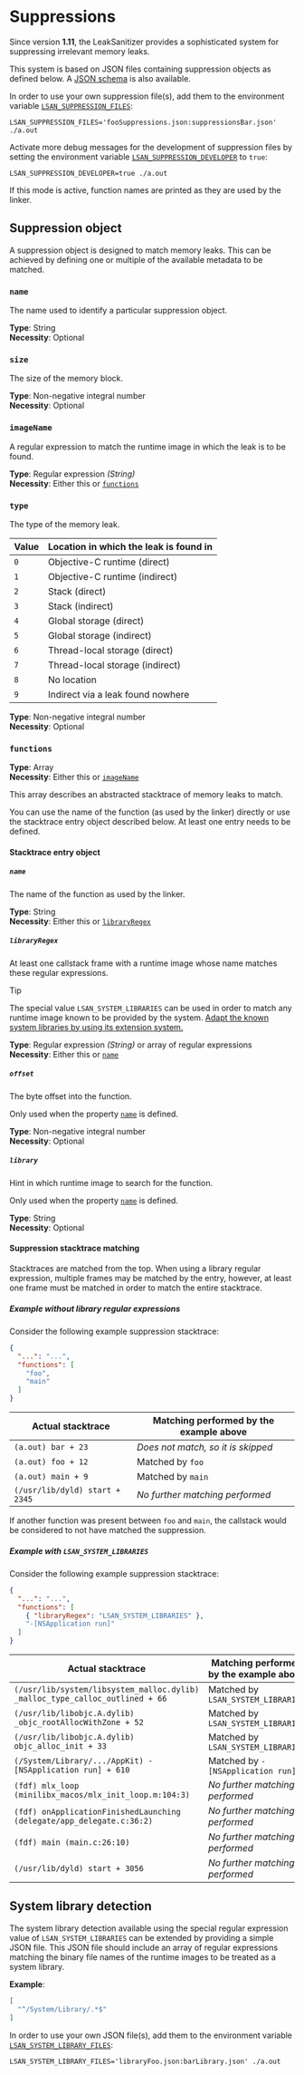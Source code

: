 # Suppressions
Since version **1.11**, the LeakSanitizer provides a sophisticated system for suppressing irrelevant memory leaks.

This system is based on JSON files containing suppression objects as defined below. A [JSON schema][1] is also available.

In order to use your own suppression file(s), add them to the environment variable [`LSAN_SUPPRESSION_FILES`][8]:
```shell
LSAN_SUPPRESSION_FILES='fooSuppressions.json:suppressionsBar.json' ./a.out
```

Activate more debug messages for the development of suppression files by setting the environment variable
[`LSAN_SUPPRESSION_DEVELOPER`][9] to `true`:
```shell
LSAN_SUPPRESSION_DEVELOPER=true ./a.out
```
If this mode is active, function names are printed as they are used by the linker.

## Suppression object
A suppression object is designed to match memory leaks. This can be achieved by defining one or multiple of the
available metadata to be matched.

### `name`
The name used to identify a particular suppression object.

**Type**: String  
**Necessity**: Optional

### `size`
The size of the memory block.

**Type**: Non-negative integral number  
**Necessity**: Optional

### `imageName`
A regular expression to match the runtime image in which the leak is to be found.

**Type**: Regular expression *(String)*  
**Necessity**: Either this or [`functions`][2]

### `type`
The type of the memory leak.

| Value | Location in which the leak is found in |
|-------|----------------------------------------|
| `0`   | Objective-C runtime (direct)           |
| `1`   | Objective-C runtime (indirect)         |
| `2`   | Stack (direct)                         |
| `3`   | Stack (indirect)                       |
| `4`   | Global storage (direct)                |
| `5`   | Global storage (indirect)              |
| `6`   | Thread-local storage (direct)          |
| `7`   | Thread-local storage (indirect)        |
| `8`   | No location                            |
| `9`   | Indirect via a leak found nowhere      |

**Type**: Non-negative integral number  
**Necessity**: Optional

### `functions`
**Type**: Array  
**Necessity**: Either this or [`imageName`][3]

This array describes an abstracted stacktrace of memory leaks to match.

You can use the name of the function (as used by the linker) directly or use the stacktrace entry object described below.
At least one entry needs to be defined.

#### Stacktrace entry object
##### `name`
The name of the function as used by the linker.

**Type**: String  
**Necessity**: Either this or [`libraryRegex`][4]

##### `libraryRegex`
At least one callstack frame with a runtime image whose name matches these regular expressions.

> [!TIP]
> The special value `LSAN_SYSTEM_LIBRARIES` can be used in order to match any runtime image known to be provided by
> the system. [Adapt the known system libraries by using its extension system.][6]

**Type**: Regular expression *(String)* or array of regular expressions  
**Necessity**: Either this or [`name`][5]

##### `offset`
The byte offset into the function.

Only used when the property [`name`][5] is defined.

**Type**: Non-negative integral number  
**Necessity**: Optional

##### `library`
Hint in which runtime image to search for the function.

Only used when the property [`name`][5] is defined.

**Type**: String  
**Necessity**: Optional

#### Suppression stacktrace matching
Stacktraces are matched from the top. When using a library regular expression, multiple frames may be matched by the
entry, however, at least one frame must be matched in order to match the entire stacktrace.

##### Example without library regular expressions
Consider the following example suppression stacktrace:
```JSON
{
  "...": "...",
  "functions": [
    "foo",
    "main"
  ]
}
```

| Actual stacktrace              | Matching performed by the example above |
|--------------------------------|-----------------------------------------|
| `(a.out) bar + 23`             | *Does not match, so it is skipped*      |
| `(a.out) foo + 12`             | Matched by `foo`                        |
| `(a.out) main + 9`             | Matched by `main`                       |
| `(/usr/lib/dyld) start + 2345` | *No further matching performed*         |

If another function was present between `foo` and `main`, the callstack would be considered to not have matched the
suppression.

##### Example with `LSAN_SYSTEM_LIBRARIES`
Consider the following example suppression stacktrace:
```JSON
{
  "...": "...",
  "functions": [
    { "libraryRegex": "LSAN_SYSTEM_LIBRARIES" },
    "-[NSApplication run]"
  ]
}
```

| Actual stacktrace                                                            | Matching performed by the example above |
|------------------------------------------------------------------------------|-----------------------------------------|
| `(/usr/lib/system/libsystem_malloc.dylib) _malloc_type_calloc_outlined + 66` | Matched by `LSAN_SYSTEM_LIBRARIES`      |
| `(/usr/lib/libobjc.A.dylib) _objc_rootAllocWithZone + 52`                    | Matched by `LSAN_SYSTEM_LIBRARIES`      |                   
| `(/usr/lib/libobjc.A.dylib) objc_alloc_init + 33`                            | Matched by `LSAN_SYSTEM_LIBRARIES`      |
| `(/System/Library/.../AppKit) -[NSApplication run] + 610`                    | Matched by `-[NSApplication run]`       |
| `(fdf) mlx_loop (minilibx_macos/mlx_init_loop.m:104:3)`                      | *No further matching performed*         |
| `(fdf) onApplicationFinishedLaunching (delegate/app_delegate.c:36:2)`        | *No further matching performed*         |
| `(fdf) main (main.c:26:10)`                                                  | *No further matching performed*         |
| `(/usr/lib/dyld) start + 3056`                                               | *No further matching performed*         |

## System library detection
The system library detection available using the special regular expression value of `LSAN_SYSTEM_LIBRARIES` can be
extended by providing a simple JSON file. This JSON file should include an array of regular expressions matching the
binary file names of the runtime images to be treated as a system library.

**Example**:
```JSON
[
  "^/System/Library/.*$"
]
```

In order to use your own JSON file(s), add them to the environment variable [`LSAN_SYSTEM_LIBRARY_FILES`][7]:
```shell
LSAN_SYSTEM_LIBRARY_FILES='libraryFoo.json:barLibrary.json' ./a.out
```

[1]: ../suppressions/schema.json
[2]: #functions
[3]: #imagename
[4]: #libraryregex
[5]: #name-1
[6]: #system-library-detection
[7]: Behaviour.md#lsan_system_library_files
[8]: Behaviour.md#lsan_suppression_files
[9]: Behaviour.md#lsan_suppression_developer